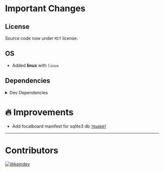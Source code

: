 # Important Changes

## License

Source code now under `MIT` license.

## OS

- Added **linux** with `linux`

## Dependencies

<details>
<summary>Dev Dependencies</summary>

- Added **[@tagproject/docs-shared-config](https://www.npmjs.com/package/@tagproject/docs-shared-config)** with `^1.0.4`
- Added **[@tagproject/k8s-manifest-shared-config](https://www.npmjs.com/package/@tagproject/k8s-manifest-shared-config)** with `^1.2.2`
- Added **[@tagproject/vscode-shared-config](https://www.npmjs.com/package/@tagproject/vscode-shared-config)** with `^2.0.2`
- Added **[changelog-guru](https://www.npmjs.com/package/changelog-guru)** with `^4.0.6`
- Added **[cspell](https://www.npmjs.com/package/cspell)** with `^6.14.1`
- Added **[husky](https://www.npmjs.com/package/husky)** with `^8.0.2`
- Added **[npm-run-all](https://www.npmjs.com/package/npm-run-all)** with `^4.1.5`
- Added **[prettier](https://www.npmjs.com/package/prettier)** with `^2.7.1`

</details>

# :fire: Improvements

- Add focalboard manifest for sqlite3 db [`70a4b0f`](https://github.com/tagproject/k8s-focalboard/commit/70a4b0f56907d10ded916c693dd85b0da6e0d037)

---

# Contributors

[![@keindev](https://avatars.githubusercontent.com/u/4527292?v=4&s=40)](https://github.com/keindev)
